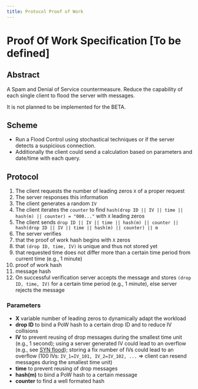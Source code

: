 ```yaml
---
title: Protocol Proof of Work
---
```

# Proof Of Work Specification **[To be defined]**

## Abstract

A Spam and Denial of Service countermeasure. Reduce the capability of each single client to flood the server with messages.

It is not planned to be implemented for the BETA.

## Scheme

* Run a Flood Control using stochastical techniques or if the server detects a suspicious connection.
* Additionally the client could send a calculation based on parameters and date/time with each query.

##  Protocol

1. The client requests the number of leading zeros `X` of a proper request
1. The server responses this information
1. The client generates a random `IV`
1. The client iterates the `counter` to find `hash(drop ID || IV || time || hash(m) || counter) = "000..."` with `X` leading zeros
1. The client sends `drop ID || IV || time || hash(m) || counter || hash(drop ID || IV || time || hash(m) || counter) || m`
1. The server verifies
  1. that the proof of work hash begins with `X` zeros
  1. that `(drop ID, time, IV)` is unique and thus not stored yet
  1. that requested time does not differ more than a certain time period from current time (e.g., 1 minute)
  1. proof of work hash
  1. message hash
1. On successful verification server accepts the message and stores `(drop ID, time, IV)` for a certain time period (e.g., 1 minute), else server rejects the message

### Parameters

* **X** variable number of leading zeros to dynamically adapt the workload
* **drop ID** to bind a PoW hash to a certain drop ID and to reduce IV collisions
* **IV** to prevent reusing of drop messages during the smallest time unit (e.g., 1 second);
  using a server generated IV could lead to an overflow (e.g., see [SYN flood](https://en.wikipedia.org/wiki/SYN_flood));
  storing a fix number of IVs could lead to an overflow (100 IVs: `IV_1=IV_101, IV_2=IV_102, ...` => client can resend messages during the smallest time unit)
* **time** to prevent reusing of drop messages
* **hash(m)** to bind a PoW hash to a certain message
* **counter** to find a well formated hash